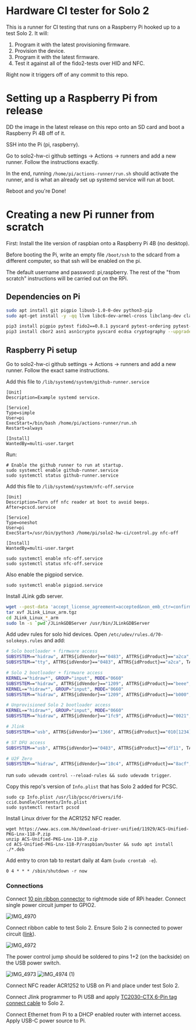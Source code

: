 # Hardware CI tester for Solo 2

This is a runner for CI testing that runs on a Raspberry Pi hooked up to a test Solo 2.  It will:

1. Program it with the latest provisioning firmware.
2. Provision the device.
3. Program it with the latest firmware.
4. Test it against all of the fido2-tests over HID and NFC.

Right now it triggers off of any commit to this repo.

# Setting up a Raspberry Pi from release

DD the image in the latest release on this repo onto an SD card and boot a Raspberry Pi 4B off of it.

SSH into the Pi (pi, raspberry).

Go to solo2-hw-ci github settings -> Actions -> runners and add a new runner.  Follow the instructions exactly.

In the end, running `/home/pi/actions-runner/run.sh` should activate the runner, and is what an already set up systemd service will run at boot.

Reboot and you're Done!

# Creating a new Pi runner from scratch

First: Install the lite version of raspbian onto a Raspberry Pi 4B (no desktop).  

Before booting the Pi, write an empty file `/boot/ssh`
to the sdcard from a different computer, so that ssh will be enabled on the pi.

The default username and password: pi,raspberry.  The rest of the "from scratch" instructions will be carried out on the RPi.

## Dependencies on Pi

```bash
sudo apt install git pigpio libusb-1.0-0-dev python3-pip
sudo apt-get install -y -qq llvm libc6-dev-armel-cross libclang-dev clang pcscd pcsc-tools python3-setuptools swig gcc libpcsclite-dev python3-dev
```

```bash
pip3 install pigpio pytest fido2==0.8.1 pyscard pytest-ordering pytest-rerunfailures pytest-timeout seedweed>=1.0rc7 solo-python==0.0.27
pip3 install cbor2 asn1 asn1crypto pyscard ecdsa cryptography --upgrade
```

## Raspberry Pi setup

Go to solo2-hw-ci github settings -> Actions -> runners and add a new runner.  Follow the exact same instructions.

Add this file to `/lib/systemd/system/github-runner.service`

```
[Unit]
Description=Example systemd service.

[Service]
Type=simple
User=pi
ExecStart=/bin/bash /home/pi/actions-runner/run.sh
Restart=always

[Install]
WantedBy=multi-user.target
```

Run:

```
# Enable the github runner to run at startup.
sudo systemctl enable github-runner.service
sudo systemctl status github-runner.service
```

Add this file to `/lib/systemd/system/nfc-off.service`

```
[Unit]
Description=Turn off nfc reader at boot to avoid beeps.
After=pcscd.service

[Service]
Type=oneshot
User=pi
ExecStart=/usr/bin/python3 /home/pi/solo2-hw-ci/control.py nfc-off

[Install]
WantedBy=multi-user.target
```

```
sudo systemctl enable nfc-off.service
sudo systemctl status nfc-off.service
```

Also enable the pigpiod service.

```
sudo systemctl enable pigpiod.service
```


Install JLink gdb server.

```bash
wget --post-data 'accept_license_agreement=accepted&non_emb_ctr=confirmed&submit=Download+software' https://www.segger.com/downloads/jlink/JLink_Linux_arm.tgz
tar xvf JLink_Linux_arm.tgz
cd JLink_Linux_*_arm
sudo ln -s `pwd`/JLinkGDBServer /usr/bin/JLinkGDBServer
```

Add udev rules for solo hid devices.  Open `/etc/udev/rules.d/70-solokeys.rules` and add:

```bash
# Solo bootloader + firmware access
SUBSYSTEM=="hidraw", ATTRS{idVendor}=="0483", ATTRS{idProduct}=="a2ca", TAG+="uaccess"
SUBSYSTEM=="tty", ATTRS{idVendor}=="0483", ATTRS{idProduct}=="a2ca", TAG+="uaccess"

# Solo 2 bootloader + firmware access
KERNEL=="hidraw*", GROUP="input", MODE="0660"
SUBSYSTEM=="hidraw", ATTRS{idVendor}=="1209", ATTRS{idProduct}=="beee", TAG+="uaccess"
KERNEL=="hidraw*", GROUP="input", MODE="0660"
SUBSYSTEM=="hidraw", ATTRS{idVendor}=="1209", ATTRS{idProduct}=="b000", TAG+="uaccess"

# Unprovisioned Solo 2 bootloader access
KERNEL=="hidraw*", GROUP="input", MODE="0660"
SUBSYSTEM=="hidraw", ATTRS{idVendor}=="1fc9", ATTRS{idProduct}=="0021", TAG+="uaccess"

# Jlink
SUBSYSTEM=="usb", ATTRS{idVendor}=="1366", ATTRS{idProduct}=="010[1234]", MODE="664", GROUP="input"   

# ST DFU access
SUBSYSTEM=="usb", ATTRS{idVendor}=="0483", ATTRS{idProduct}=="df11", TAG+="uaccess"

# U2F Zero
SUBSYSTEM=="hidraw", ATTRS{idVendor}=="10c4", ATTRS{idProduct}=="8acf", TAG+="uaccess"
```

run `sudo udevadm control --reload-rules && sudo udevadm trigger`.

Copy this repo's version of `Info.plist` that has Solo 2 added for PCSC.

```
sudo cp Info.plist /usr/lib/pcsc/drivers/ifd-ccid.bundle/Contents/Info.plist
sudo systemctl restart pcscd
```

Install Linux driver for the ACR1252 NFC reader.

```
wget https://www.acs.com.hk/download-driver-unified/11929/ACS-Unified-PKG-Lnx-118-P.zip
unzip ACS-Unified-PKG-Lnx-118-P.zip
cd ACS-Unified-PKG-Lnx-118-P/raspbian/buster && sudo apt install ./*.deb
```

Add entry to cron tab to restart daily at 4am (`sudo crontab -e`).

```
0 4 * * * /sbin/shutdown -r now
```

### Connections

Connect [10 pin ribbon connector](https://www.digikey.com/en/products/detail/samtec-inc/IDSD-05-D-20-00-T/3679935) to rightmode side of RPi header.  Connect single power circuit jumper to GPIO2.

![IMG_4970](https://user-images.githubusercontent.com/3942133/128653614-76b8a8a3-eb78-4070-80d1-02d4f69b3632.jpg)


Connect ribbon cable to test Solo 2.  Ensure Solo 2 is connected to power circuit ([link](https://www.amazon.com/USB-PowerControl-board-Raspberry-Arduinos/dp/B00VQLS09K)).

![IMG_4972](https://user-images.githubusercontent.com/3942133/128653652-3b2215af-d8ea-42a3-a7b9-1683e28a8139.jpg)

The power control jump should be soldered to pins 1+2 (on the backside) 
on the USB power switch.

![IMG_4973](https://user-images.githubusercontent.com/3942133/128653808-82a80a01-3089-4683-8c9e-b167109b1fd9.jpg)
![IMG_4974 (1)](https://user-images.githubusercontent.com/3942133/128653810-b8242e66-030d-4644-a1f0-75b92eb3d95b.jpg)

Connect NFC reader ACR1252 to USB on Pi and place under test Solo 2.

Connect Jlink programmer to Pi USB and apply [TC2030-CTX 6-Pin tag connect cable](https://www.tag-connect.com/product/tc2030-ctx-6-pin-cable-for-arm-cortex) to Solo 2.

Connect Ethernet from Pi to a DHCP enabled router with internet access.  Apply USB-C power source to Pi.
